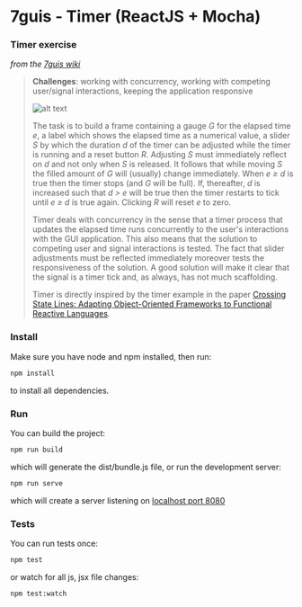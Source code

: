 # 7guis - Timer (ReactJS + Mocha)

### Timer exercise
_from the [7guis wiki](https://github.com/eugenkiss/7guis/wiki#timer)_

> **Challenges**: working with concurrency, working with competing user/signal interactions, keeping the application responsive
> 
> ![alt text](https://raw.githubusercontent.com/wiki/eugenkiss/7guis/images/timer.png)
> 
> The task is to build a frame containing a gauge *G* for the elapsed time *e*, a label which shows the elapsed time as a numerical value, a slider *S* by which the duration *d* of the timer can be adjusted while the timer is running and a reset button *R*. Adjusting *S* must immediately reflect on *d* and not only when *S* is released. It follows that while moving *S* the filled amount of *G* will (usually) change immediately. When *e ≥ d* is true then the timer stops (and *G* will be full). If, thereafter, *d* is increased such that *d > e* will be true then the timer restarts to tick until *e ≥ d* is true again. Clicking *R* will reset *e* to zero.
> 
> Timer deals with concurrency in the sense that a timer process that updates the elapsed time runs concurrently to the user's interactions with the GUI application. This also means that the solution to competing user and signal interactions is tested. The fact that slider adjustments must be reflected immediately moreover tests the responsiveness of the solution. A good solution will make it clear that the signal is a timer tick and, as always, has not much scaffolding.
> 
> Timer is directly inspired by the timer example in the paper [Crossing State Lines: Adapting Object-Oriented Frameworks to Functional Reactive Languages](http://cs.brown.edu/~sk/Publications/Papers/Published/ick-adapt-oo-fwk-frp/paper.pdf).


### Install
Make sure you have node and npm installed, then run:

```bash
npm install
```

to install all dependencies.

### Run
You can build the project:

```bash
npm run build
```

which will generate the dist/bundle.js file, 
or run the development server:

```bash
npm run serve
```

which will create a server listening on [localhost port 8080](http://localhost:8080)

### Tests
You can run tests once:

```bash
npm test
```

or watch for all js, jsx file changes:

```bash
npm test:watch
```
